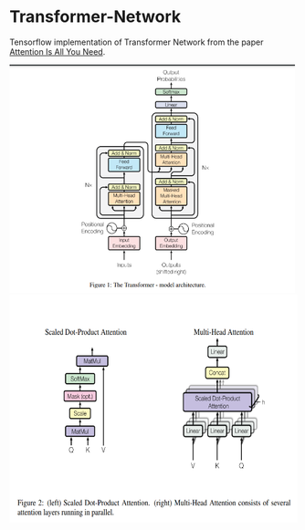 # Transformer-Network
Tensorflow implementation of Transformer Network from the paper [Attention Is All You Need](https://arxiv.org/pdf/1706.03762v7).


<img src="img/transformer_architecture.png" width="500" height="400">

<img src="img/attention_model.png" width="600" height="400">
